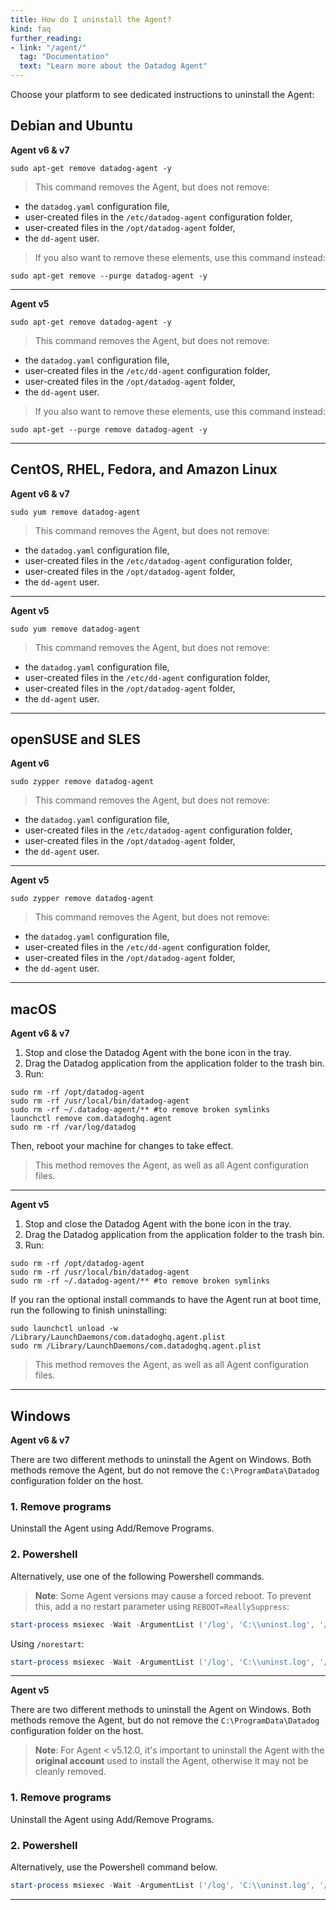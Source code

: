 ```yaml
---
title: How do I uninstall the Agent?
kind: faq
further_reading:
- link: "/agent/"
  tag: "Documentation"
  text: "Learn more about the Datadog Agent"
---
```


Choose your platform to see dedicated instructions to uninstall the Agent:

## Debian and Ubuntu
**Agent v6 & v7**

```shell
sudo apt-get remove datadog-agent -y
```

> This command removes the Agent, but does not remove:

* the `datadog.yaml` configuration file,
* user-created files in the `/etc/datadog-agent` configuration folder,
* user-created files in the `/opt/datadog-agent` folder,
* the `dd-agent` user.

> If you also want to remove these elements, use this command instead:

```shell
sudo apt-get remove --purge datadog-agent -y
```
--- 
**Agent v5**

```shell
sudo apt-get remove datadog-agent -y
```

> This command removes the Agent, but does not remove:
* the `datadog.yaml` configuration file,
* user-created files in the `/etc/dd-agent` configuration folder,
* user-created files in the `/opt/datadog-agent` folder,
* the `dd-agent` user.
> If you also want to remove these elements, use this command instead:

```shell
sudo apt-get --purge remove datadog-agent -y
```
---

## CentOS, RHEL, Fedora, and Amazon Linux
**Agent v6 & v7**

```shell
sudo yum remove datadog-agent
```

> This command removes the Agent, but does not remove:
* the `datadog.yaml` configuration file,
* user-created files in the `/etc/datadog-agent` configuration folder,
* user-created files in the `/opt/datadog-agent` folder,
* the `dd-agent` user.
---
**Agent v5**

```shell
sudo yum remove datadog-agent
```

> This command removes the Agent, but does not remove:

* the `datadog.yaml` configuration file,
* user-created files in the `/etc/dd-agent` configuration folder,
* user-created files in the `/opt/datadog-agent` folder,
* the `dd-agent` user.
---

## openSUSE and SLES
**Agent v6**

```shell
sudo zypper remove datadog-agent
```

> This command removes the Agent, but does not remove:
* the `datadog.yaml` configuration file,
* user-created files in the `/etc/datadog-agent` configuration folder,
* user-created files in the `/opt/datadog-agent` folder,
* the `dd-agent` user.
---
**Agent v5**

```shell
sudo zypper remove datadog-agent
```

> This command removes the Agent, but does not remove:
* the `datadog.yaml` configuration file,
* user-created files in the `/etc/dd-agent` configuration folder,
* user-created files in the `/opt/datadog-agent` folder,
* the `dd-agent` user.
---

## macOS
**Agent v6 & v7**

1. Stop and close the Datadog Agent with the bone icon in the tray.
2. Drag the Datadog application from the application folder to the trash bin.
3. Run:

```shell
sudo rm -rf /opt/datadog-agent
sudo rm -rf /usr/local/bin/datadog-agent
sudo rm -rf ~/.datadog-agent/**​ #to remove broken symlinks
launchctl remove com.datadoghq.agent
sudo rm -rf /var/log/datadog
```

Then, reboot your machine for changes to take effect.

> This method removes the Agent, as well as all Agent configuration files.
---
**Agent v5**

1. Stop and close the Datadog Agent with the bone icon in the tray.
2. Drag the Datadog application from the application folder to the trash bin.
3. Run:

```shell
sudo rm -rf /opt/datadog-agent
sudo rm -rf /usr/local/bin/datadog-agent
sudo rm -rf ~/.datadog-agent/** #to remove broken symlinks
```

If you ran the optional install commands to have the Agent run at boot time, run the following to finish uninstalling:

```shell
sudo launchctl unload -w /Library/LaunchDaemons/com.datadoghq.agent.plist
sudo rm /Library/LaunchDaemons/com.datadoghq.agent.plist
```

> This method removes the Agent, as well as all Agent configuration files.
---

## Windows
**Agent v6 & v7**

There are two different methods to uninstall the Agent on Windows. Both methods remove the Agent, but do not remove the `C:\ProgramData\Datadog` configuration folder on the host.

### 1. Remove programs
  Uninstall the Agent using Add/Remove Programs.

### 2. Powershell
  Alternatively, use one of the following Powershell commands. 
  > **Note**: Some Agent versions may cause a forced reboot. To prevent this, add a no restart parameter using `REBOOT=ReallySuppress`:

```powershell
start-process msiexec -Wait -ArgumentList ('/log', 'C:\\uninst.log', '/q', '/x', (Get-WmiObject -Class Win32_Product -Filter "Name='Datadog Agent'" -ComputerName .).IdentifyingNumber, 'REBOOT=ReallySuppress')
```

Using `/norestart`:

```powershell
start-process msiexec -Wait -ArgumentList ('/log', 'C:\\uninst.log', '/norestart', '/q', '/x', (Get-WmiObject -Class Win32_Product -Filter "Name='Datadog Agent'" -ComputerName .).IdentifyingNumber)
```
---
**Agent v5**

There are two different methods to uninstall the Agent on Windows. Both methods remove the Agent, but do not remove the `C:\ProgramData\Datadog` configuration folder on the host.

> **Note**: For Agent < v5.12.0, it's important to uninstall the Agent with the **original account** used to install the Agent, otherwise it may not be cleanly removed.

### 1. Remove programs
  Uninstall the Agent using Add/Remove Programs.

### 2. Powershell
  Alternatively, use the Powershell command below.

```powershell
start-process msiexec -Wait -ArgumentList ('/log', 'C:\\uninst.log', '/norestart', '/q', '/x', (Get-WmiObject -Class Win32_Product -Filter "Name='Datadog Agent'" -ComputerName .).IdentifyingNumber)
```

---
